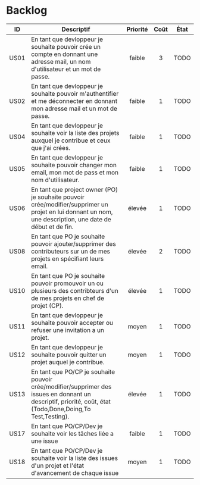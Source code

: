 Backlog
==

| ID | Descriptif | Priorité | Coût | État |
| :-: | -- | :-: | :-: | :-: |
| US01 | En tant que devloppeur je souhaite pouvoir crée un compte en donnant une adresse mail, un nom d'utilisateur et un mot de passe. | faible | 3 | TODO |
| US02 | En tant que devloppeur je souhaite pouvoir m'authentifier et me déconnecter en donnant mon adresse mail et un mot de passe. | faible | 1 | TODO |
| US04 | En tant que devloppeur je souhaite voir la liste des projets auxquel je contribue et ceux que j'ai crées. | faible | 1 | TODO |
| US05 | En tant que devloppeur je souhaite pouvoir changer mon email, mon mot de pass et mon nom d'utilisateur. | faible | 1 | TODO |
| US06 | En tant que project owner (PO) je souhaite pouvoir crée/modifier/supprimer un projet en lui donnant un nom, une description, une date de début et de fin. | élevée | 1 | TODO |
| US08 | En tant que PO je souhaite pouvoir ajouter/supprimer des contributeurs sur un de mes projets en spécifiant leurs email. | élevée | 2 | TODO |
| US10 | En tant que PO je souhaite pouvoir promouvoir un ou plusieurs des contribteurs d'un de mes projets en chef de projet (CP). | élevée | 1 | TODO |
| US11 | En tant que devloppeur je souhaite pouvoir accepter ou refuser une invitation a un projet. | moyen | 1 | TODO |
| US12 | En tant que devloppeur je souhaite pouvoir quitter un projet auquel je contribue. | moyen | 1 | TODO |
| US13 | En tant que PO/CP je souhaite pouvoir crée/modifier/supprimer des issues en donnant un descriptif, priorité, coût, état (Todo,Done,Doing,To Test,Testing). | élevée | 1 | TODO |
| US17 | En tant que PO/CP/Dev je souhaite voir les tâches liée a une issue | faible | 1 | TODO |
| US18 | En tant que PO/CP/Dev je souhaite voir la liste des issues d'un projet et l'état d'avancement de chaque issue | moyen | 1 | TODO |

